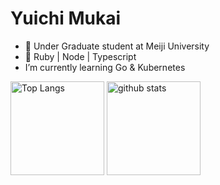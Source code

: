# Yuichi Mukai

- 📝 Under Graduate student at Meiji University
- 🌚 Ruby | Node | Typescript
- I’m currently learning Go & Kubernetes

<p align="left"> 
  <img alt="Top Langs" height="150px" src="https://github-readme-stats.vercel.app/api/top-langs/?username=yuichimukai&layout=compact&show_icons=true&theme=tokyonight" />
  <img alt="github stats" height="150px" src="https://github-readme-stats.vercel.app/api?username=yuichimukai&theme=tokyonight&show_icons=ture" />
</p>
</p>
